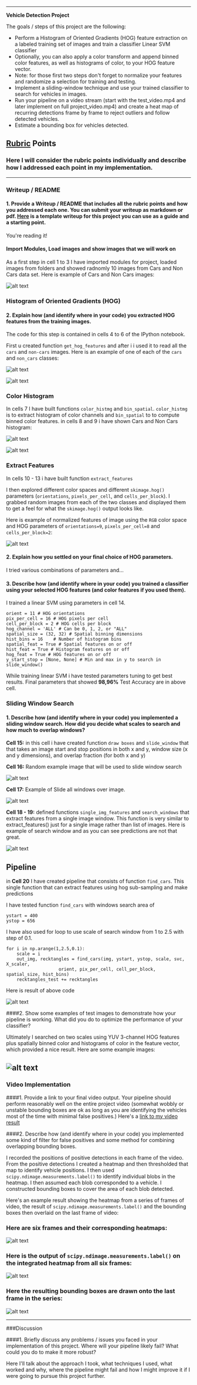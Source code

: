 
---

**Vehicle Detection Project**

The goals / steps of this project are the following:

* Perform a Histogram of Oriented Gradients (HOG) feature extraction on a labeled training set of images and train a classifier Linear SVM classifier
* Optionally, you can also apply a color transform and append binned color features, as well as histograms of color, to your HOG feature vector. 
* Note: for those first two steps don't forget to normalize your features and randomize a selection for training and testing.
* Implement a sliding-window technique and use your trained classifier to search for vehicles in images.
* Run your pipeline on a video stream (start with the test_video.mp4 and later implement on full project_video.mp4) and create a heat map of recurring detections frame by frame to reject outliers and follow detected vehicles.
* Estimate a bounding box for vehicles detected.

[//]: # (Image References)
[image1]: ./examples/car_not_car.jpg
[image2]: ./examples/hog_cars.jpg
[image3]: ./examples/hog_non_cars.jpg
[image4]: ./examples/cars_histogram.jpg
[image5]: ./examples/non_cars_histogram.jpg
[image6]: ./examples/normalized_features.jpg
[image7]: ./examples/example_image.jpg
[image8]: ./examples/example_image_windows.jpg
[image9]: ./examples/slide_windows.jpg
[image10]: ./examples/slide_windows.jpg
[image11]: ./examples/slide_windows.jpg
[image12]: ./examples/slide_windows.jpg


[video1]: ./project_video.mp4

## [Rubric](https://review.udacity.com/#!/rubrics/513/view) Points
### Here I will consider the rubric points individually and describe how I addressed each point in my implementation.  

---
### Writeup / README

#### 1. Provide a Writeup / README that includes all the rubric points and how you addressed each one.  You can submit your writeup as markdown or pdf.  [Here](https://github.com/udacity/CarND-Vehicle-Detection/blob/master/writeup_template.md) is a template writeup for this project you can use as a guide and a starting point.  

You're reading it!

#### Import Modules, Load images and show images that we will work on

As a first step in cell 1 to 3 I have imported modules for project, loaded images from folders and showed radnomly 10 images from Cars and Non Cars data set. 
Here is example of Cars and Non Cars images:

![alt text][image1]

### Histogram of Oriented Gradients (HOG)

#### 2. Explain how (and identify where in your code) you extracted HOG features from the training images.

The code for this step is contained in cells 4 to 6 of the IPython notebook.

First u created function `get_hog_features` and after i i used it to read all the `cars` and `non-cars` images.  Here is an example of one of each of the `cars` and `non_cars` classes:

![alt text][image2]

![alt text][image3]

### Color Histogram 

In cells 7 I have built functions `color_histmg` and `bin_spatial`. `color_histmg` is to extract histogram of color channels and  `bin_spatial` to to compute binned color features.
in cells 8 and 9 i have shown Cars and Non Cars histogram:
 
![alt text][image4]

![alt text][image5]

### Extract Features

In cells 10 - 13 i have built function `extract_features` 

I then explored different color spaces and different `skimage.hog()` parameters (`orientations`, `pixels_per_cell`, and `cells_per_block`).  I grabbed random images from each of the two classes and displayed them to get a feel for what the `skimage.hog()` output looks like.

Here is example of normalized features of image using the `RGB` color space and HOG parameters of `orientations=9`, `pixels_per_cell=8` and `cells_per_block=2`:

![alt text][image6]

#### 2. Explain how you settled on your final choice of HOG parameters.

I tried various combinations of parameters and...

#### 3. Describe how (and identify where in your code) you trained a classifier using your selected HOG features (and color features if you used them).

I trained a linear SVM using parameters in cell 14.

```color_space = 'YUV' # Can be RGB, HSV, LUV, HLS, YUV, YCrCb
orient = 11 # HOG orientations
pix_per_cell = 16 # HOG pixels per cell
cell_per_block = 2 # HOG cells per block
hog_channel = 'ALL' # Can be 0, 1, 2, or "ALL"
spatial_size = (32, 32) # Spatial binning dimensions
hist_bins = 16    # Number of histogram bins
spatial_feat = True # Spatial features on or off
hist_feat = True # Histogram features on or off
hog_feat = True # HOG features on or off
y_start_stop = [None, None] # Min and max in y to search in slide_window()
```

While training linear SVM i have tested parameters tuning to get best results. Final parameters that showed **98,96%** Test Accuracy are in above cell.  

### Sliding Window Search

#### 1. Describe how (and identify where in your code) you implemented a sliding window search.  How did you decide what scales to search and how much to overlap windows?

**Cell 15:** in this cell i have created function `draw boxes` and `slide_window` that that takes an image  start and stop positions in both x and y, window size (x and y dimensions),  and overlap fraction (for both x and y)

**Cell 16:** Random example image that will be used to slide window search

![alt text][image7]

**Cell 17:** Example of Slide all windows over image.

![alt text][image8]

**Cell 18 - 19:** defined functions `single_img_features` and `search_windows` that extract features from a single image window. This function is very similar to extract_features() just for a single image rather than list of images. Here is example of search window and as you can see predictions are not that great. 

![alt text][image9]

## Pipeline

in **Cell 20** I have created pipeline that consists of function `find_cars`. This single function that can extract features using hog sub-sampling and make predictions

I have tested function `find_cars` with windows search area of 
```
ystart = 400
ystop = 656  
```
I have also used for loop to use scale of search window from 1 to 2.5 with step of 0.1.
```
for i in np.arange(1,2.5,0.1):
    scale = i
    out_img, recktangles = find_cars(img, ystart, ystop, scale, svc, X_scaler, 
                    orient, pix_per_cell, cell_per_block, spatial_size, hist_bins)
    recktangles_test += recktangles
```

Here is result of above code

![alt text][image10]

####2. Show some examples of test images to demonstrate how your pipeline is working.  What did you do to optimize the performance of your classifier?

Ultimately I searched on two scales using YUV 3-channel HOG features plus spatially binned color and histograms of color in the feature vector, which provided a nice result.  Here are some example images:

![alt text][image4]
---

### Video Implementation

####1. Provide a link to your final video output.  Your pipeline should perform reasonably well on the entire project video (somewhat wobbly or unstable bounding boxes are ok as long as you are identifying the vehicles most of the time with minimal false positives.)
Here's a [link to my video result](./project_video.mp4)


####2. Describe how (and identify where in your code) you implemented some kind of filter for false positives and some method for combining overlapping bounding boxes.

I recorded the positions of positive detections in each frame of the video.  From the positive detections I created a heatmap and then thresholded that map to identify vehicle positions.  I then used `scipy.ndimage.measurements.label()` to identify individual blobs in the heatmap.  I then assumed each blob corresponded to a vehicle.  I constructed bounding boxes to cover the area of each blob detected.  

Here's an example result showing the heatmap from a series of frames of video, the result of `scipy.ndimage.measurements.label()` and the bounding boxes then overlaid on the last frame of video:

### Here are six frames and their corresponding heatmaps:

![alt text][image5]

### Here is the output of `scipy.ndimage.measurements.label()` on the integrated heatmap from all six frames:
![alt text][image6]

### Here the resulting bounding boxes are drawn onto the last frame in the series:
![alt text][image7]



---

###Discussion

####1. Briefly discuss any problems / issues you faced in your implementation of this project.  Where will your pipeline likely fail?  What could you do to make it more robust?

Here I'll talk about the approach I took, what techniques I used, what worked and why, where the pipeline might fail and how I might improve it if I were going to pursue this project further.  

